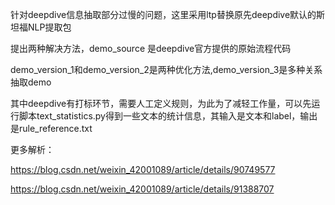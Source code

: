 针对deepdive信息抽取部分过慢的问题，这里采用ltp替换原先deepdive默认的斯坦福NLP提取包

提出两种解决方法，demo_source 是deepdive官方提供的原始流程代码

demo_version_1和demo_version_2是两种优化方法,demo_version_3是多种关系抽取demo


其中deepdive有打标环节，需要人工定义规则，为此为了减轻工作量，可以先运行脚本text_statistics.py得到一些文本的统计信息，其输入是文本和label，输出是rule_reference.txt

更多解析：

https://blog.csdn.net/weixin_42001089/article/details/90749577

https://blog.csdn.net/weixin_42001089/article/details/91388707
